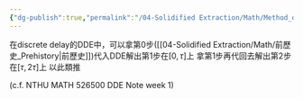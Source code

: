 ```yaml
---
{"dg-publish":true,"permalink":"/04-Solidified Extraction/Math/Method_of_Steps/","title":"Method of steps","tags":["DDE"],"noteIcon":"1","created":"2024-09-11T22:02:42.000+08:00","updated":"2024-09-21T02:41:48.901+08:00"}
---
```


在discrete delay的DDE中，可以拿第0步([[04-Solidified Extraction/Math/前歷史_Prehistory\|前歷史]])代入DDE解出第1步在$[0, \tau]$上
拿第1步再代回去解出第2步在$[\tau, 2\tau]$上
以此類推

(c.f. NTHU MATH 526500 DDE Note week 1)